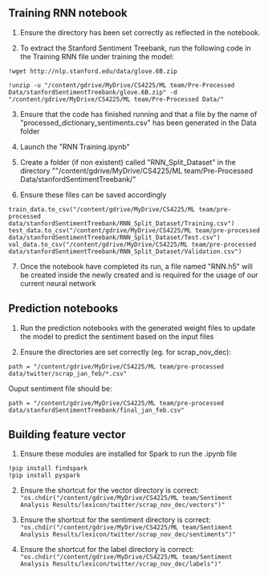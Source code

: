 ## Training RNN notebook 

1. Ensure the directory has been set correctly as reflected in the notebook.

2. To extract the Stanford Sentiment Treebank, run the following code in the Training RNN file under training the model:

```
!wget http://nlp.stanford.edu/data/glove.6B.zip

!unzip -u "/content/gdrive/MyDrive/CS4225/ML team/Pre-Processed Data/stanfordSentimentTreebank/glove.6B.zip" -d "/content/gdrive/MyDrive/CS4225/ML team/Pre-Processed Data/"
```

3. Ensure that the code has finished running and that a file by the name of "processed_dictionary_sentiments.csv" has been generated in the Data folder

4. Launch the "RNN Training.ipynb" 

5. Create a folder (if non existent) called "RNN_Split_Dataset" in the directory ""/content/gdrive/MyDrive/CS4225/ML team/Pre-Processed Data/stanfordSentimentTreebank/"

6. Ensure these files can be saved accordingly
```
train_data.to_csv("/content/gdrive/MyDrive/CS4225/ML team/pre-processed data/stanfordSentimentTreebank/RNN_Split_Dataset/Training.csv")
test_data.to_csv("/content/gdrive/MyDrive/CS4225/ML team/pre-processed data/stanfordSentimentTreebank/RNN_Split_Dataset/Test.csv")
val_data.to_csv("/content/gdrive/MyDrive/CS4225/ML team/pre-processed data/stanfordSentimentTreebank/RNN_Split_Dataset/Validation.csv")
```

7. Once the notebook have completed its run, a file named "RNN.h5" will be created inside the newly created and is required for the usage of our current neural network


## Prediction notebooks

1. Run the prediction notebooks with the generated weight files to update the model to predict the sentiment based on the input files

2. Ensure the directories are set correctly (eg. for scrap_nov_dec):
```
path = "/content/gdrive/MyDrive/CS4225/ML team/pre-processed data/twitter/scrap_jan_feb/*.csv"
```
Ouput sentiment file should be: 
```
path = "/content/gdrive/MyDrive/CS4225/ML team/pre-processed data/stanfordSentimentTreebank/final_jan_feb.csv"
```

## Building feature vector

1. Ensure these modules are installed for Spark to run the .ipynb file 
```
!pip install findspark
!pip install pyspark
```

2. Ensure the shortcut for the vector directory is correct:  
`"os.chdir("/content/gdrive/MyDrive/CS4225/ML team/Sentiment Analysis Results/lexicon/twitter/scrap_nov_dec/vectors")"`

3. Ensure the shortcut for the sentiment directory is correct:  
`"os.chdir("/content/gdrive/MyDrive/CS4225/ML team/Sentiment Analysis Results/lexicon/twitter/scrap_nov_dec/sentiments")"`

4. Ensure the shortcut for the label directory is correct:  
`"os.chdir("/content/gdrive/MyDrive/CS4225/ML team/Sentiment Analysis Results/lexicon/twitter/scrap_nov_dec/labels")"`
